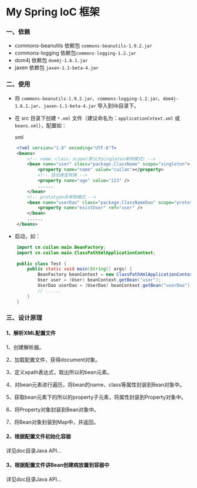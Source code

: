 # My Spring IoC 框架
### 一、依赖
* commons-beanutils 依赖包 `commons-beanutils-1.9.2.jar`
* commons-logging 依赖包`commons-logging-1.2.jar`
* dom4j 依赖包 `dom4j-1.6.1.jar`
* jaxen 依赖包 `jaxen-1.1-beta-4.jar`

### 二、使用
* 将 `commons-beanutils-1.9.2.jar`、`commons-logging-1.2.jar`、`dom4j-1.6.1.jar`、`jaxen-1.1-beta-4.jar` 导入到lib目录下。
* 在 src 目录下创建 `*.xml` 文件（建议命名为：`applicationCntext.xml` 或 `beans.xml`），配置如：

    xml

```xml
    <?xml version="1.0" encoding="UTF-8"?>
	<beans>
		<!-- name、class、scope(默认为singleton单例模式) -->
		<bean name="user" class="package.ClassName" scope="singleton">
			<property name="name" value="cuilan"></property>
			<!-- 自动类型转换 -->
			<property name="age" value="123" />
			......
		</bean>
		<!-- prototype非单例模式 -->
		<bean name="userDao" class="package.ClassNameDao" scope="prototype">
			<property name="existUser" ref="user" />
		</bean>
		......
	</beans>
```

* 启动，如：

```java
	import cn.cuilan.main.BeanFactory;
	import cn.cuilan.main.ClassPathXmlApplicationContext;
	
	public class Test {
		public static void main(String[] args) {
			BeanFactory beanContext = new ClassPathXmlApplicationContext("/applicationContext.xml");
			User user = (User) beanContext.getBean("user");
			UserDao userDao = (UserDao) beanContext.getBean("userDao");
			// ......
		}
	}
```

### 三、设计原理

#### 1、解析XML配置文件

1、创建解析器。

2、加载配置文件，获得document对象。

3、定义xpath表达式，取出所以的bean元素。

4、对bean元素进行遍历，将bean的name、class等属性封装到Bean对象中。

5、获取bean元素下的所以的property子元素，将属性封装到Property对象中。

6、将Property对象封装到Bean对象中。

7、将Bean对象封装到Map中，并返回。

#### 2、根据配置文件初始化容器

详见doc目录Java API...

#### 3、根据配置文件讲Bean创建病放置到容器中

详见doc目录Java API...
